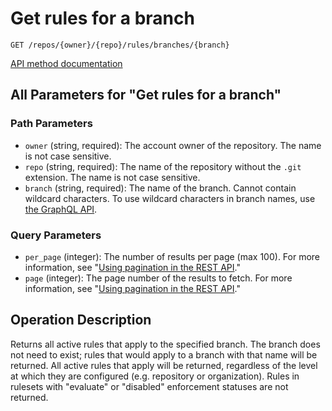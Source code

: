 # Get rules for a branch

`GET /repos/{owner}/{repo}/rules/branches/{branch}`

[API method documentation](https://docs.github.com/rest/repos/rules#get-rules-for-a-branch)

## All Parameters for "Get rules for a branch"

### Path Parameters

- `owner` (string, required): The account owner of the repository. The name is not case sensitive.
- `repo` (string, required): The name of the repository without the `.git` extension. The name is not case sensitive.
- `branch` (string, required): The name of the branch. Cannot contain wildcard characters. To use wildcard characters in branch names, use [the GraphQL API](https://docs.github.com/graphql).
### Query Parameters

- `per_page` (integer): The number of results per page (max 100). For more information, see "[Using pagination in the REST API](https://docs.github.com/rest/using-the-rest-api/using-pagination-in-the-rest-api)."
- `page` (integer): The page number of the results to fetch. For more information, see "[Using pagination in the REST API](https://docs.github.com/rest/using-the-rest-api/using-pagination-in-the-rest-api)."

## Operation Description

Returns all active rules that apply to the specified branch. The branch does not need to exist; rules that would apply
to a branch with that name will be returned. All active rules that apply will be returned, regardless of the level
at which they are configured (e.g. repository or organization). Rules in rulesets with "evaluate" or "disabled"
enforcement statuses are not returned.
